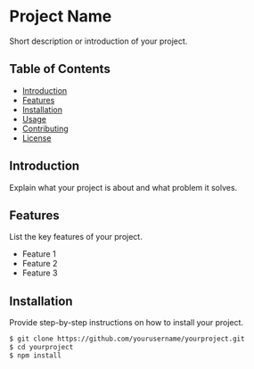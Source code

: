 # Project Name

Short description or introduction of your project.

## Table of Contents

- [Introduction](#introduction)
- [Features](#features)
- [Installation](#installation)
- [Usage](#usage)
- [Contributing](#contributing)
- [License](#license)

## Introduction

Explain what your project is about and what problem it solves.

## Features

List the key features of your project.

- Feature 1
- Feature 2
- Feature 3

## Installation

Provide step-by-step instructions on how to install your project.

```bash
$ git clone https://github.com/yourusername/yourproject.git
$ cd yourproject
$ npm install
